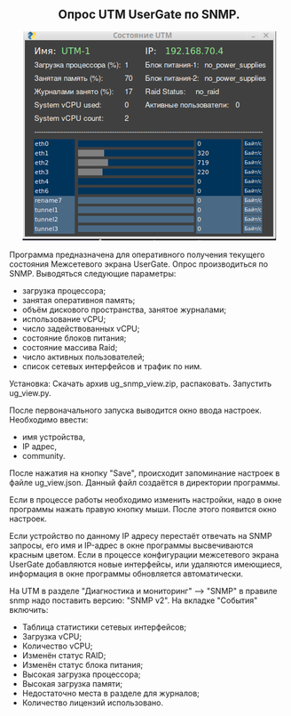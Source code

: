 <h2 align="center">Опрос UTM UserGate по SNMP.</h2>
<p align="center"><img src="utm.png"></p>

Программа предназначена для оперативного получения текущего состояния Межсетевого экрана UserGate.
Опрос производиться по SNMP. Выводяться следующие параметры:
- загрузка процессора;
- занятая оперативноя память;
- объём дискового пространства, занятое журналами;
- использование vCPU;
- число задействованных vCPU;
- состояние блоков питания;
- состояние массива Raid;
- число активных пользователей;
- список сетевых интерфейсов и трафик по ним.

Установка:
Скачать архив ug_snmp_view.zip, распаковать. Запустить ug_view.py.

После первоначального запуска выводится окно ввода настроек. Необходимо ввести:
- имя устройства,
- IP адрес,
- community.

После нажатия на кнопку "Save", происходит запоминание настроек в файле ug_view.json. Данный файл создаётся в директории программы.

Если в процессе работы необходимо изменить настройки, надо в окне программы нажать правую кнопку мыши. После этого появится окно настроек.

Если устройство по данному IP адресу перестаёт отвечать на SNMP запросы, его имя и IP-адрес в окне программы высвечиваются красным цветом. Если в процессе конфигурации межсетевого экрана UserGate добавляются новые интерфейсы, или удаляются имеющиеся, информация в окне программы обновляется автоматически.

На UTM в разделе "Диагностика и мониторинг" --> "SNMP" в правиле snmp надо поставить версию: "SNMP v2".
На вкладке "События" включить:
- Таблица статистики сетевых интерфейсов;
- Загрузка vCPU;
- Количество vCPU;
- Изменён статус RAID;
- Изменён статус блока питания;
- Высокая загрузка процессора;
- Высокая загрузка памяти;
- Недостаточно места в разделе для журналов;
- Количество лицензий использовано.
</body>
</html>
